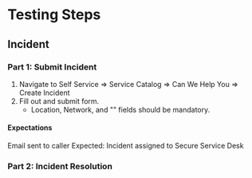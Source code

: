 # Testing Steps

## Incident

### Part 1: Submit Incident

1. Navigate to Self Service => Service Catalog => Can We Help You => Create Incident
2. Fill out and submit form.
   - Location, Network, and "" fields should be mandatory.

#### Expectations

Email sent to caller
Expected: Incident assigned to Secure Service Desk

### Part 2: Incident Resolution
